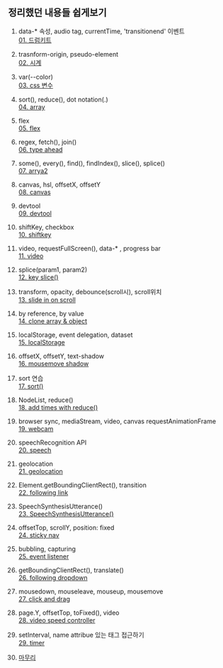 ﻿## 정리했던 내용들 쉽게보기

1. data-* 속성, audio tag, currentTime, 'transitionend' 이벤트\
[01. 드럼키트](https://github.com/yechukim/JavaScript30-1/tree/master/01%20-%20JavaScript%20Drum%20Kit)

2. trasnform-origin, pseudo-element\
[02. 시계](https://github.com/yechukim/JavaScript30-1/tree/master/02%20-%20JS%20and%20CSS%20Clock)

3. var(--color)\
[03. css 변수](https://github.com/yechukim/JavaScript30-1/tree/master/03%20-%20CSS%20Variables)

4. sort(), reduce(), dot notation(.)\
[04. array](https://github.com/yechukim/JavaScript30-1/tree/master/04%20-%20Array%20Cardio%20Day%201)

5. flex\
[05. flex](https://github.com/yechukim/JavaScript30-1/tree/master/05%20-%20Flex%20Panel%20Gallery)

6. regex, fetch(), join()\
[06. type ahead](https://github.com/yechukim/JavaScript30-1/tree/master/06%20-%20Type%20Ahead)

7. some(), every(), find(), findIndex(), slice(), splice()\
[07. arrya2](https://github.com/yechukim/JavaScript30-1/tree/master/07%20-%20Array%20Cardio%20Day%202)

8. canvas, hsl, offsetX, offsetY\
[08. canvas](https://github.com/yechukim/JavaScript30-1/tree/master/08%20-%20Fun%20with%20HTML5%20Canvas)

9. devtool\
[09. devtool](https://github.com/yechukim/JavaScript30-1/blob/master/09%20-%20Dev%20Tools%20Domination/dev_trick.md)

10. shiftKey, checkbox\
[10. shiftkey](https://github.com/yechukim/JavaScript30-1/tree/master/10%20-%20Hold%20Shift%20and%20Check%20Checkboxes)

11. video, requestFullScreen(), data-* , progress bar\
[11. video](https://github.com/yechukim/JavaScript30-1/tree/master/11%20-%20Custom%20Video%20Player)

12. splice(param1, param2)\
[12. key slice()](https://github.com/yechukim/JavaScript30-1/tree/master/12%20-%20Key%20Sequence%20Detection)

13. transform, opacity, debounce(scroll시), scroll위치\
[13. slide in on scroll](https://github.com/yechukim/JavaScript30-1/tree/master/13%20-%20Slide%20in%20on%20Scroll)

14. by reference, by value\
[14. clone array & object](https://github.com/yechukim/JavaScript30-1/tree/master/14%20-%20JavaScript%20References%20VS%20Copying)

15. localStorage, event delegation, dataset\
[15. localStorage](https://github.com/yechukim/JavaScript30-1/tree/master/15%20-%20LocalStorage)

16. offsetX, offsetY, text-shadow\
[16. mousemove shadow](https://github.com/yechukim/JavaScript30-1/tree/master/16%20-%20Mouse%20Move%20Shadow)

17. sort 연습\
[17. sort()](https://github.com/yechukim/JavaScript30-1/tree/master/17%20-%20Sort%20Without%20Articles)

18. NodeList, reduce()\
[18. add times with reduce()](https://github.com/yechukim/JavaScript30-1/tree/master/18%20-%20Adding%20Up%20Times%20with%20Reduce)

19. browser sync, mediaStream, video, canvas requestAnimationFrame\
[19. webcam](https://github.com/yechukim/JavaScript30-1/tree/master/19%20-%20Webcam%20Fun)

20. speechRecognition API\
[20. speech](https://github.com/yechukim/JavaScript30-1/tree/master/20%20-%20Speech%20Detection)

21. geolocation\
[21. geolocation](https://github.com/yechukim/JavaScript30-1/tree/master/21%20-%20Geolocation)

22. Element.getBoundingClientRect(), transition\
[22. following link](https://github.com/yechukim/JavaScript30-1/tree/master/22%20-%20Follow%20Along%20Link%20Highlighter)

23. SpeechSynthesisUtterance()\
[23. SpeechSynthesisUtterance()](https://github.com/yechukim/JavaScript30-1/tree/master/23%20-%20Speech%20Synthesis)

24. offsetTop, scrollY, position: fixed\
[24. sticky nav](https://github.com/yechukim/JavaScript30-1/tree/master/24%20-%20Sticky%20Nav)

25. bubbling, capturing\
[25. event listener](https://github.com/yechukim/JavaScript30-1/tree/master/25%20-%20Event%20Capture%2C%20Propagation%2C%20Bubbling%20and%20Once)

26. getBoundingClientRect(), translate()\
[26. following dropdown](https://github.com/yechukim/JavaScript30-1/tree/master/26%20-%20Stripe%20Follow%20Along%20Nav)

27. mousedown, mouseleave, mouseup, mousemove\
[27. click and drag](https://github.com/yechukim/JavaScript30-1/tree/master/27%20-%20Click%20and%20Drag)

28. page.Y, offsetTop, toFixed(), video\
[28. video speed controller](https://github.com/yechukim/JavaScript30-1/tree/master/28%20-%20Video%20Speed%20Controller)

29. setInterval, name attribue 있는 태그 접근하기\
[29. timer](https://github.com/yechukim/JavaScript30-1/tree/master/29%20-%20Countdown%20Timer)

30. [마무리](https://github.com/yechukim/JavaScript30-1/tree/master/30%20-%20Whack%20A%20Mole)